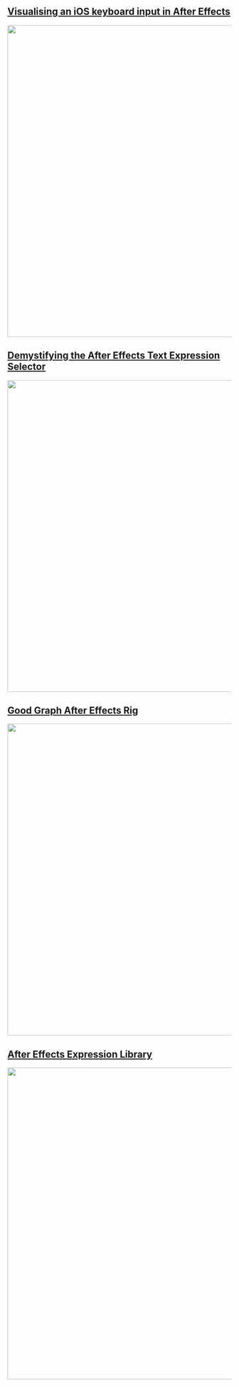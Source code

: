 ## [Visualising an iOS keyboard input in After Effects](https://github.com/br-next/ae-ios-keyboard)
<img src="https://github.com/br-next/br-next/assets/102033283/486223bf-bc03-425e-82ae-1142878a574c" width="700">


## [Demystifying the After Effects Text Expression Selector](https://github.com/br-next/ae-text-expression-selector)
<img src="https://github.com/simonipiponi/simonipiponi/assets/20266941/24fa24a2-bdbb-436b-bc35-561650219505" width="700">

## [Good Graph After Effects Rig](https://github.com/br-next/ae-goodgraph)

<img src="https://github.com/simonipiponi/simonipiponi/assets/20266941/a0eb2292-36e5-481a-9e63-c446aa7e843f" width="700">

## [After Effects Expression Library](https://github.com/br-next/ae-expression-library)
<img src="https://github.com/simonipiponi/simonipiponi/assets/20266941/9d868deb-00c4-46b0-a6a5-a66acdc73b2e" width="700">
